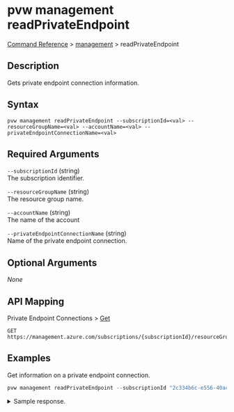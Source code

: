 # pvw management readPrivateEndpoint
[Command Reference](../../../README.md#command-reference) > [management](./main.md) > readPrivateEndpoint

## Description
Gets private endpoint connection information.

## Syntax
```
pvw management readPrivateEndpoint --subscriptionId=<val> --resourceGroupName=<val> --accountName=<val> --privateEndpointConnectionName=<val>
```

## Required Arguments
`--subscriptionId` (string)  
The subscription identifier.

`--resourceGroupName` (string)  
The resource group name.

`--accountName` (string)  
The name of the account

`--privateEndpointConnectionName` (string)  
Name of the private endpoint connection.

## Optional Arguments
*None*

## API Mapping
Private Endpoint Connections > [Get](https://docs.microsoft.com/en-us/rest/api/purview/private-endpoint-connections/get)
```
GET https://management.azure.com/subscriptions/{subscriptionId}/resourceGroups/{resourceGroupName}/providers/Microsoft.Purview/accounts/{accountName}/privateEndpointConnections/{privateEndpointConnectionName}
```

## Examples
Get information on a private endpoint connection.
```powershell
pvw management readPrivateEndpoint --subscriptionId "2c334b6c-e556-40ac-a4c0-c0d1d2e08ca0" --resourceGroupName "private" --accountName "taygan-private-pv" --privateEndpointConnectionName "purview-pe-instance-a2dbee21-876d-43a4-b521-df9863a98553"
```

<details><summary>Sample response.</summary>
<p>

```json
{
    "count": 1,
    "value": [
        {
            "id": "/subscriptions/SUBSCRIPTION_ID/resourceGroups/private/providers/Microsoft.Purview/accounts/taygan-private-pv/privateEndpointConnections/purview-pe-instance-a2dbee21-876d-43a4-b521-df9863a98553",
            "name": "purview-pe-instance-a2dbee21-876d-43a4-b521-df9863a98553",
            "properties": {
                "privateEndpoint": {
                    "id": "/subscriptions/SUBSCRIPTION_ID/resourceGroups/private/providers/Microsoft.Network/privateEndpoints/purview-pe-instance"
                },
                "privateLinkServiceConnectionState": {
                    "actionsRequired": "None",
                    "status": "Approved"
                },
                "provisioningState": "Succeeded"
            },
            "type": "Microsoft.Purview/accounts/privateEndpointConnections"
        }
    ]
}
```
</p>
</details>
